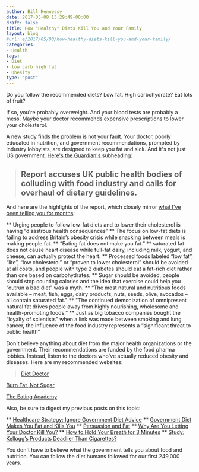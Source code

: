 ```yaml
---
author: Bill Hennessy
date: 2017-05-08 13:29:49+00:00
draft: false
title: How "Healthy" Diets Kill You and Your Family
layout: blog
#url: e/2017/05/08/how-healthy-diets-kill-you-and-your-family/
categories:
- Health
tags:
- Diet
- low carb high fat
- Obesity
type: "post"
---
```


Do you follow the recommended diets? Low fat. High carbohydrate? Eat lots of fruit?

If so, you're probably overweight. And your blood tests are probably a mess. Maybe your doctor recommends expensive prescriptions to lower your cholesterol.

A new study finds the problem is not your fault. Your doctor, poorly educated in nutrition, and government recommendations, prompted by industry lobbyists, are designed to keep you fat and sick. And it's not just US government. [Here's the Guardian's ](https://www.theguardian.com/society/2016/may/22/official-advice-to-eat-low-fat-diet-is-wrong-says-health-charity)subheading:



> 

> 
> ## Report accuses UK public health bodies of colluding with food industry and calls for overhaul of dietary guidelines.
> 
> 




And here are the highlights of the report, which closely mirror [what I've been telling you for months](https://hennessysview.com/2017/05/07/persuasion-and-fat/):




** Urging people to follow low-fat diets and to lower their cholesterol is having “disastrous health consequences”
** The focus on low-fat diets is failing to address Britain’s obesity crisis while snacking between meals is making people fat.
** “Eating fat does not make you fat.”
** saturated fat does not cause heart disease while full-fat dairy, including milk, yogurt, and cheese, can actually protect the heart.
** Processed foods labeled “low fat”, “lite”, “low cholesterol” or “proven to lower cholesterol” should be avoided at all costs, and people with type 2 diabetes should eat a fat-rich diet rather than one based on carbohydrates.
** Sugar should be avoided, people should stop counting calories and the idea that exercise could help you “outrun a bad diet” was a myth.
** “The most natural and nutritious foods available – meat, fish, eggs, dairy products, nuts, seeds, olive, avocados – all contain saturated fat."
** "The continued demonization of omnipresent natural fat drives people away from highly nourishing, wholesome and health-promoting foods.”
** Just as big tobacco companies bought the “loyalty of scientists” when a link was made between smoking and lung cancer, the influence of the food industry represents a “significant threat to public health”


Don't believe anything about diet from the major health organizations or the government. Their recommendations are funded by the food pharma lobbies. Instead, listen to the doctors who've actually reduced obesity and diseases. Here are my recommended websites:



> [Diet Doctor](https://www.burnfatnotsugar.com)

[Burn Fat, Not Sugar](https://www.burnfatnotsugar.com)

[The Eating Academy](https://eatingacademy.com)



Also, be sure to digest my previous posts on this topic:




** [Healthcare Strategy: Ignore Government Diet Advice](https://hennessysview.com/2017/03/22/healthcare-strategy-ignore-government-diet-advice/)
** [Government Diet Makes You Fat and Kills You](https://hennessysview.com/2017/02/08/government-diet-makes-you-fat-and-kills-you/)
** [Persuasion and Fat](https://hennessysview.com/2017/05/07/persuasion-and-fat/)
** [Why Are You Letting Your Doctor Kill You?](https://hennessysview.com/2017/02/05/why-are-you-letting-your-doctor-kill-you/)
** [How to Hold Your Breath for 3 Minutes](https://hennessysview.com/2017/01/29/how-to-hold-your-breath-for-3-minutes/)
** [Study: Kellogg’s Products Deadlier Than Cigarettes?](https://hennessysview.com/2016/12/02/study-kelloggs-products-deadlier-than-cigarettes/)




You don't have to believe what the government tells you about food and nutrition. You can follow the diet humans followed for our first 249,000 years.
